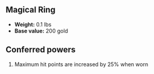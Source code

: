 ## Magical Ring

- **Weight:** 0.1 lbs
- **Base value:** 200 gold

## Conferred powers

1. Maximum hit points are increased by 25% when worn

